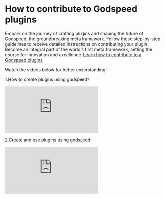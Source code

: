 # How to contribute to Godspeed plugins 

Embark on the journey of crafting plugins and shaping the future of Godspeed, the groundbreaking meta framework. Follow these step-by-step guidelines to receive detailed instructions on contributing your plugin. Become an integral part of the world's first meta framework, setting the course for innovation and excellence. <a href="https://github.com/godspeedsystems/gs-plugins/blob/main/README.md">Learn how to contribute to a Godspeed plugins</a>

Watch the videos below for better understanding!

1.How to create plugins using godspeed?

<div style={{ position: 'relative', paddingBottom: '56.25%', height: 0, overflow: 'hidden' }}>
<iframe style={{ position: 'absolute', top: 0, left: 0, width: '100%', height: '100%' }} src="https://www.youtube.com/embed/owQEuBO8_lk" frameborder="0" allowfullscreen></iframe>
</div>


2.Create and use plugins using godspeed

<div style={{ position: 'relative', paddingBottom: '56.25%', height: 0, overflow: 'hidden' }}>
    <iframe style={{ position: 'absolute', top: 0, left: 0, width: '100%', height: '100%' }} src="https://www.youtube.com/embed/YzvYjYujBMk" frameborder="0" allowfullscreen></iframe>
</div>